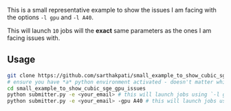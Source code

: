 This is a small representative example to show the issues I am facing with the options `-l gpu` and `-l A40`. 

This will launch `10` jobs will the **exact** same parameters as the ones I am facing issues with.

## Usage

```bash
git clone https://github.com/sarthakpati/small_example_to_show_cubic_sge_gpu_issues.git
# ensure you have *a* python environment activated - doesn't matter which one, since this does not do any installation
cd small_example_to_show_cubic_sge_gpu_issues
python submitter.py -e <your_email> # this will launch jobs using `-l gpu`
python submitter.py -e <your_email> -gpu A40 # this will launch jobs using `-l A40`
```